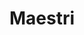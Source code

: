 ---
title: Maestri
type: sposa
marca: maestri
logo: /assets/img/abiti-cerimonia/thumb-maestri-group.jpg
---